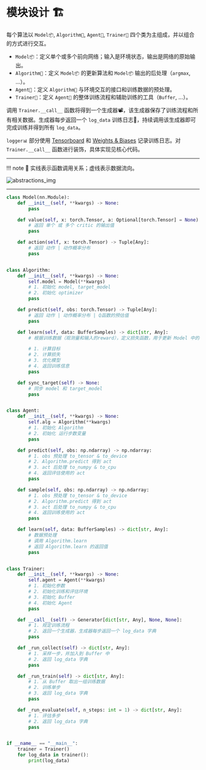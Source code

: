 # 模块设计 🏗

每个算法以 `Model📦`, `Algorithm👣`, `Agent🤖`, `Trainer🔁` 四个类为主组成，并以组合的方式进行交互。

- `Model📦`：定义单个或多个前向网络；输入是环境状态，输出是网络的原始输出。
- `Algorithm👣`：定义 `Model📦` 的更新算法和 `Model📦` 输出的后处理（`argmax`, ...）。
- `Agent🤖`：定义 `Algorithm👣` 与环境交互的接口和训练数据的预处理。
- `Trainer🔁`：定义 `Agent🤖` 的整体训练流程和辅助训练的工具（`Buffer`, ...）。

调用 `Trainer.__call__` 函数将得到一个生成器📽，该生成器保存了训练流程和所有相关数据。生成器每步返回一个 `log_data` 训练日志📒，持续调用该生成器即可完成训练并得到所有 `log_data`。

`logger📊` 部分使用 [Tensorboard](https://www.tensorflow.org/tensorboard) 和 [Weights & Biases](https://wandb.ai/) 记录训练日志。对 `Trainer.__call__` 函数进行装饰，具体实现见核心代码。

---

!!! note
    🧵 实线表示函数调用关系；虚线表示数据流向。

![abstractions_img](/imgs/abstractions.jpg)

---

```python title="abstractions.py"
class Model(nn.Module):
    def __init__(self, **kwargs) -> None:
        pass

    def value(self, x: torch.Tensor, a: Optional[torch.Tensor] = None) -> Tuple[Any]:
        # 返回 单个 或 多个 critic 的输出值
        pass

    def action(self, x: torch.Tensor) -> Tuple[Any]:
        # 返回 动作 | 动作概率分布
        pass


class Algorithm:
    def __init__(self, **kwargs) -> None:
        self.model = Model(**kwargs)
        # 1. 初始化 model, target_model
        # 2. 初始化 optimizer
        pass

    def predict(self, obs: torch.Tensor) -> Tuple[Any]:
        # 返回 动作 | 动作概率分布 | Q函数的预估值
        pass

    def learn(self, data: BufferSamples) -> dict[str, Any]:
        # 根据训练数据（观测量和输入的reward），定义损失函数，用于更新 Model 中的参数。

        # 1. 计算目标
        # 2. 计算损失
        # 3. 优化模型
        # 4. 返回训练信息
        pass

    def sync_target(self) -> None:
        # 同步 model 和 target_model
        pass


class Agent:
    def __init__(self, **kwargs) -> None:
        self.alg = Algorithm(**kwargs)
        # 1. 初始化 Algorithm
        # 2. 初始化 运行步数变量
        pass

    def predict(self, obs: np.ndarray) -> np.ndarray:
        # 1. obs 预处理 to_tensor & to_device
        # 2. Algorithm.predict 得到 act
        # 3. act 后处理 to_numpy & to_cpu
        # 4. 返回评估使用的 act
        pass

    def sample(self, obs: np.ndarray) -> np.ndarray:
        # 1. obs 预处理 to_tensor & to_device
        # 2. Algorithm.predict 得到 act
        # 3. act 后处理 to_numpy & to_cpu
        # 4. 返回训练使用的 act
        pass

    def learn(self, data: BufferSamples) -> dict[str, Any]:
        # 数据预处理
        # 调用 Algorithm.learn
        # 返回 Algorithm.learn 的返回值
        pass


class Trainer:
    def __init__(self, **kwargs) -> None:
        self.agent = Agent(**kwargs)
        # 1. 初始化参数
        # 2. 初始化训练和评估环境
        # 3. 初始化 Buffer
        # 4. 初始化 Agent
        pass

    def __call__(self) -> Generator[dict[str, Any], None, None]:
        # 1. 规定训练流程
        # 2. 返回一个生成器，生成器每步返回一个 log_data 字典
        pass

    def _run_collect(self) -> dict[str, Any]:
        # 1. 采样一步，并加入到 Buffer 中
        # 2. 返回 log_data 字典
        pass

    def _run_train(self) -> dict[str, Any]:
        # 1. 从 Buffer 取出一组训练数据
        # 2. 训练单步
        # 3. 返回 log_data 字典
        pass

    def _run_evaluate(self, n_steps: int = 1) -> dict[str, Any]:
        # 1. 评估多步
        # 2. 返回 log_data 字典
        pass


if __name__ == "__main__":
    trainer = Trainer()
    for log_data in trainer():
        print(log_data)
```
